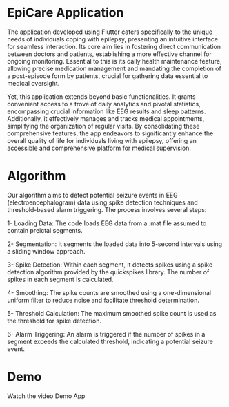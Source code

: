# EpiCare Application

The application developed using Flutter caters specifically to the unique needs of individuals coping with epilepsy, presenting an intuitive interface for seamless interaction. Its core aim lies in fostering direct communication between doctors and patients, establishing a more effective channel for ongoing monitoring. Essential to this is its daily health maintenance feature, allowing precise medication management and mandating the completion of a post-episode form by patients, crucial for gathering data essential to medical oversight.

Yet, this application extends beyond basic functionalities. It grants convenient access to a trove of daily analytics and pivotal statistics, encompassing crucial information like EEG results and sleep patterns. Additionally, it effectively manages and tracks medical appointments, simplifying the organization of regular visits. By consolidating these comprehensive features, the app endeavors to significantly enhance the overall quality of life for individuals living with epilepsy, offering an accessible and comprehensive platform for medical supervision.

# Algorithm

Our algorithm aims to detect potential seizure events in EEG (electroencephalogram) data using spike detection techniques and threshold-based alarm triggering. The process involves several steps:

1- Loading Data: The code loads EEG data from a .mat file assumed to contain preictal segments.

2- Segmentation: It segments the loaded data into 5-second intervals using a sliding window approach.

3- Spike Detection: Within each segment, it detects spikes using a spike detection algorithm provided by the quickspikes library. The number of spikes in each segment is calculated.

4- Smoothing: The spike counts are smoothed using a one-dimensional uniform filter to reduce noise and facilitate threshold determination.

5- Threshold Calculation: The maximum smoothed spike count is used as the threshold for spike detection.

6- Alarm Triggering: An alarm is triggered if the number of spikes in a segment exceeds the calculated threshold, indicating a potential seizure event.

# Demo 

Watch the video Demo App